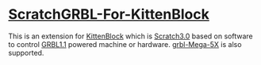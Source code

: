 # [ScratchGRBL-For-KittenBlock](https://www.scratchgrbl.com)
This is an extension for [KittenBlock](https://www.kittenbot.cc/pages/software) which is [Scratch3.0](https://scratch.mit.edu/) based on software to control [GRBL1.1](https://github.com/gnea/grbl) powered machine or hardware. [grbl-Mega-5X](https://github.com/perivar/grbl-Mega-5X) is also supported.

